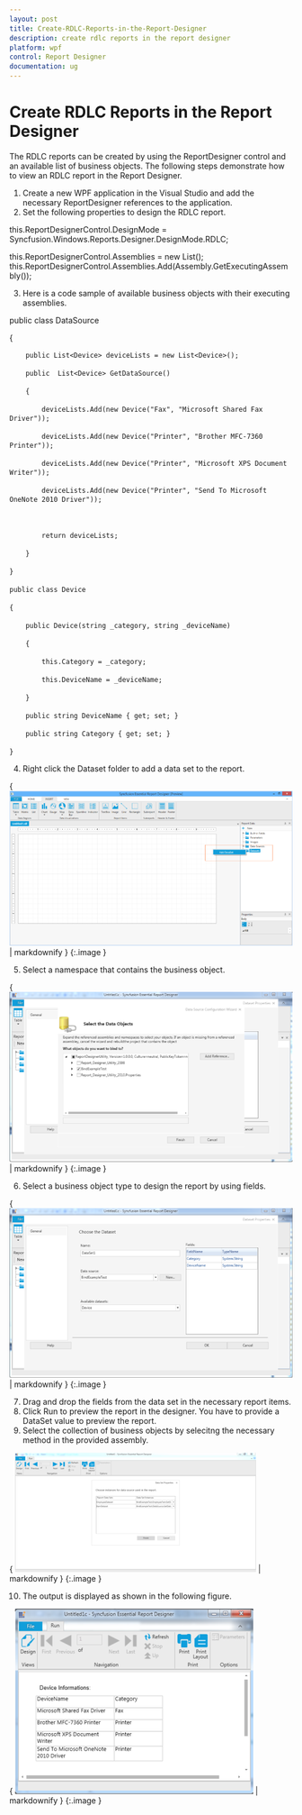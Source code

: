 ```yaml
---
layout: post
title: Create-RDLC-Reports-in-the-Report-Designer
description: create rdlc reports in the report designer
platform: wpf
control: Report Designer
documentation: ug
---
```


# Create RDLC Reports in the Report Designer

The RDLC reports can be created by using the ReportDesigner control and an available list of business objects. The following steps demonstrate how to view an RDLC report in the Report Designer.

1. Create a new WPF application in the Visual Studio and add the necessary ReportDesigner references to the application.
2. Set the following properties to design the RDLC report.



this.ReportDesignerControl.DesignMode = Syncfusion.Windows.Reports.Designer.DesignMode.RDLC;

this.ReportDesignerControl.Assemblies = new List<Assembly>();            this.ReportDesignerControl.Assemblies.Add(Assembly.GetExecutingAssembly());



3. Here is a code sample of available business objects with their executing assemblies.



public class DataSource

{        

        public List<Device> deviceLists = new List<Device>();     

        public  List<Device> GetDataSource()

        {

            deviceLists.Add(new Device("Fax", "Microsoft Shared Fax Driver"));

            deviceLists.Add(new Device("Printer", "Brother MFC-7360 Printer"));

            deviceLists.Add(new Device("Printer", "Microsoft XPS Document Writer"));

            deviceLists.Add(new Device("Printer", "Send To Microsoft OneNote 2010 Driver"));



            return deviceLists;

        }

    }

    public class Device

    {

        public Device(string _category, string _deviceName)

        {

            this.Category = _category;

            this.DeviceName = _deviceName;

        }

        public string DeviceName { get; set; }

        public string Category { get; set; }

    }



4. Right click the Dataset folder to add a data set to the report. 



{ ![C:/Users/arshiazeba/AppData/Local/Microsoft/Windows/Temporary Internet Files/Content.Word/Fig86.png](Create-RDLC-Reports-in-the-Report-Designer_images/Create-RDLC-Reports-in-the-Report-Designer_img1.png) | markdownify }
{:.image }


5. Select a namespace that contains the business object.



{ ![C:/Users/anandakumars/Desktop/1.PNG](Create-RDLC-Reports-in-the-Report-Designer_images/Create-RDLC-Reports-in-the-Report-Designer_img2.png) | markdownify }
{:.image }


6. Select a business object type to design the report by using fields.



{ ![C:/Users/anandakumars/Desktop/2.PNG](Create-RDLC-Reports-in-the-Report-Designer_images/Create-RDLC-Reports-in-the-Report-Designer_img3.png) | markdownify }
{:.image }


7. Drag and drop the fields from the data set in the necessary report items.
8. Click Run to preview the report in the designer. You have to provide a DataSet value to preview the report.
9. Select the collection of business objects by selecitng the necessary method in the provided assembly.

{ ![C:/Users/anandakumars/Desktop/FRImages/21.png](Create-RDLC-Reports-in-the-Report-Designer_images/Create-RDLC-Reports-in-the-Report-Designer_img4.png) | markdownify }
{:.image }


10. The output is displayed as shown in the following figure.



{ ![C:/Users/anandakumars/Desktop/3.PNG](Create-RDLC-Reports-in-the-Report-Designer_images/Create-RDLC-Reports-in-the-Report-Designer_img5.png) | markdownify }
{:.image }


